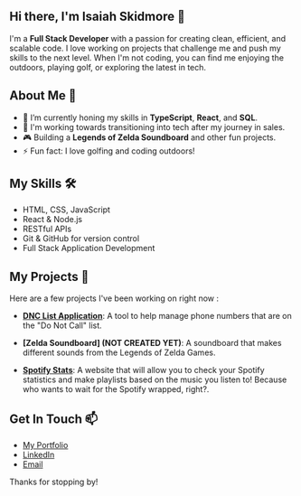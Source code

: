 ## Hi there, I'm Isaiah Skidmore 👋

I'm a **Full Stack Developer** with a passion for creating clean, efficient, and scalable code. I love working on projects that challenge me and push my skills to the next level. When I'm not coding, you can find me enjoying the outdoors, playing golf, or exploring the latest in tech.

## About Me 🌟
- 🌱 I’m currently honing my skills in **TypeScript**, **React**, and **SQL**.
- 💼 I'm working towards transitioning into tech after my journey in sales.
- 🎮 Building a **Legends of Zelda Soundboard** and other fun projects.
- ⚡ Fun fact: I love golfing and coding outdoors!

## My Skills 🛠
- HTML, CSS, JavaScript
- React & Node.js
- RESTful APIs
- Git & GitHub for version control
- Full Stack Application Development

## My Projects 🚀
Here are a few projects I've been working on right now :
- **[DNC List Application](https://github.com/IsaiahSkidmore/DNC-Bot)**: A tool to help manage phone numbers that are on the "Do Not Call" list.
  
- **[Zelda Soundboard] (NOT CREATED YET)**: A soundboard that makes different sounds from the Legends of Zelda Games.
  
- **[Spotify Stats](https://github.com/IsaiahSkidmore/Spotify-API)**: A website that will allow you to check your Spotify statistics and make playlists based on the music you listen to! Because who wants to wait for the Spotify wrapped, right?.

## Get In Touch 📫
- [My Portfolio](https://isaiahskidmore.netlify.app/)
- [LinkedIn](https://www.linkedin.com/in/isaiah-skidmore-7b52331a0/)
- [Email](mailto:iskidmore0617@gmail.com)

Thanks for stopping by!
